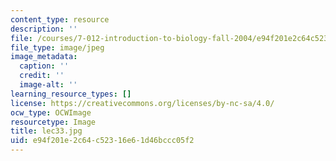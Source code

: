 ```yaml
---
content_type: resource
description: ''
file: /courses/7-012-introduction-to-biology-fall-2004/e94f201e2c64c52316e61d46bccc05f2_lec33.jpg
file_type: image/jpeg
image_metadata:
  caption: ''
  credit: ''
  image-alt: ''
learning_resource_types: []
license: https://creativecommons.org/licenses/by-nc-sa/4.0/
ocw_type: OCWImage
resourcetype: Image
title: lec33.jpg
uid: e94f201e-2c64-c523-16e6-1d46bccc05f2
---
```

